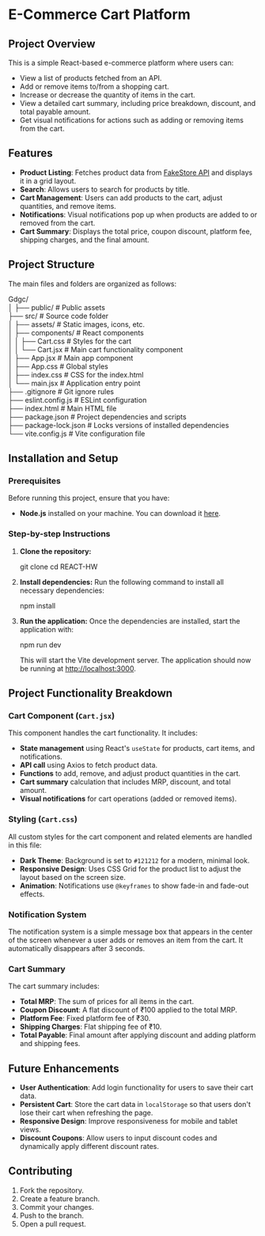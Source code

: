 # E-Commerce Cart Platform

## Project Overview
This is a simple React-based e-commerce platform where users can:
- View a list of products fetched from an API.
- Add or remove items to/from a shopping cart.
- Increase or decrease the quantity of items in the cart.
- View a detailed cart summary, including price breakdown, discount, and total payable amount.
- Get visual notifications for actions such as adding or removing items from the cart.

## Features
- **Product Listing**: Fetches product data from [FakeStore API](https://fakestoreapi.com/) and displays it in a grid layout.
- **Search**: Allows users to search for products by title.
- **Cart Management**: Users can add products to the cart, adjust quantities, and remove items.
- **Notifications**: Visual notifications pop up when products are added to or removed from the cart.
- **Cart Summary**: Displays the total price, coupon discount, platform fee, shipping charges, and the final amount.

## Project Structure
The main files and folders are organized as follows:

Gdgc/ \
│
├── public/              # Public assets \
├── src/                 # Source code folder \
│   ├── assets/          # Static images, icons, etc. \
│   ├── components/      # React components \
│   │   ├── Cart.css     # Styles for the cart \
│   │   └── Cart.jsx     # Main cart functionality component \
│   ├── App.jsx          # Main app component \
│   ├── App.css          # Global styles \
│   ├── index.css        # CSS for the index.html \
│   └── main.jsx         # Application entry point \
├── .gitignore           # Git ignore rules \
├── eslint.config.js     # ESLint configuration \
├── index.html           # Main HTML file \
├── package.json         # Project dependencies and scripts \
├── package-lock.json    # Locks versions of installed dependencies \
└── vite.config.js       # Vite configuration file 
 

## Installation and Setup

### Prerequisites
Before running this project, ensure that you have:
- **Node.js** installed on your machine. You can download it [here](https://nodejs.org/).

### Step-by-step Instructions

1. **Clone the repository:**
   
   git clone <repository-url>
   cd REACT-HW
   

2. **Install dependencies:**
   Run the following command to install all necessary dependencies:

   npm install


3. **Run the application:**
   Once the dependencies are installed, start the application with:
   
   npm run dev

   This will start the Vite development server. The application should now be running at [http://localhost:3000](http://localhost:3000).

## Project Functionality Breakdown

### Cart Component (`Cart.jsx`)
This component handles the cart functionality. It includes:
- **State management** using React's `useState` for products, cart items, and notifications.
- **API call** using Axios to fetch product data.
- **Functions** to add, remove, and adjust product quantities in the cart.
- **Cart summary** calculation that includes MRP, discount, and total amount.
- **Visual notifications** for cart operations (added or removed items).

### Styling (`Cart.css`)
All custom styles for the cart component and related elements are handled in this file:
- **Dark Theme**: Background is set to `#121212` for a modern, minimal look.
- **Responsive Design**: Uses CSS Grid for the product list to adjust the layout based on the screen size.
- **Animation**: Notifications use `@keyframes` to show fade-in and fade-out effects.

### Notification System
The notification system is a simple message box that appears in the center of the screen whenever a user adds or removes an item from the cart. It automatically disappears after 3 seconds.

### Cart Summary
The cart summary includes:
- **Total MRP**: The sum of prices for all items in the cart.
- **Coupon Discount**: A flat discount of ₹100 applied to the total MRP.
- **Platform Fee**: Fixed platform fee of ₹30.
- **Shipping Charges**: Flat shipping fee of ₹10.
- **Total Payable**: Final amount after applying discount and adding platform and shipping fees.

## Future Enhancements
- **User Authentication**: Add login functionality for users to save their cart data.
- **Persistent Cart**: Store the cart data in `localStorage` so that users don't lose their cart when refreshing the page.
- **Responsive Design**: Improve responsiveness for mobile and tablet views.
- **Discount Coupons**: Allow users to input discount codes and dynamically apply different discount rates.

## Contributing
1. Fork the repository.
2. Create a feature branch.
3. Commit your changes.
4. Push to the branch.
5. Open a pull request.
